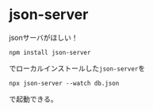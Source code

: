 # json-server

jsonサーバがほしい！

`npm install json-server`

でローカルインストールした`json-server`を

`npx json-server --watch db.json`

で起動できる。